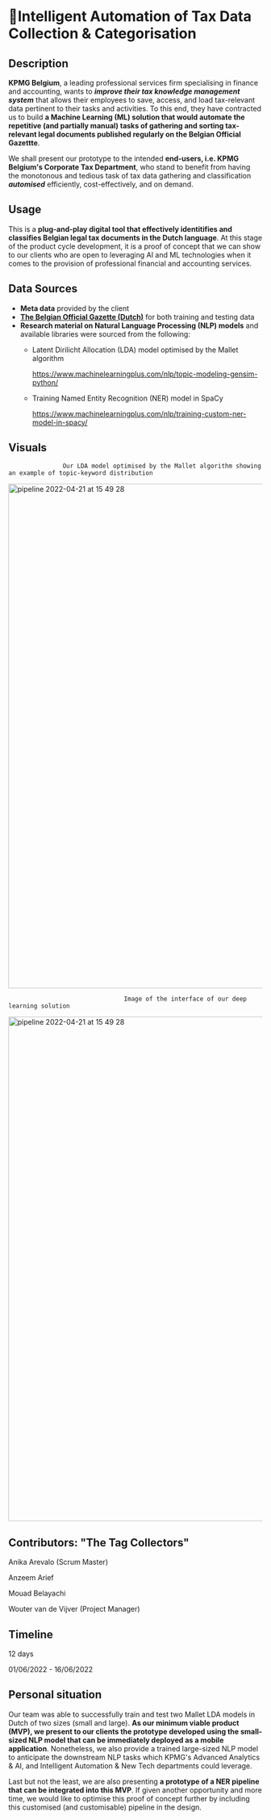 # 🚀Intelligent Automation of Tax Data Collection & Categorisation

## Description ##
**KPMG Belgium**, a leading professional services firm specialising in finance and accounting, wants to ***improve their tax knowledge management system*** that allows their employees to save, access, and load tax-relevant data pertinent to their tasks and activities. To this end, they have contracted us to build **a Machine Learning (ML) solution that would automate the repetitive (and partially manual) tasks of gathering and sorting tax-relevant legal documents published regularly on the Belgian Official Gazettte**. 

We shall present our prototype to the intended **end-users, i.e. KPMG Belgium's Corporate Tax Department**, who stand to benefit from having the monotonous and tedious task of tax data gathering and classification ***automised*** efficiently, cost-effectively, and on demand.

## Usage ##
This is a **plug-and-play digital tool that effectively identitifies and classifies Belgian legal tax documents in the Dutch language**. At this stage of the product cycle development, it is a proof of concept that we can show to our clients who are open to leveraging AI and ML technologies when it comes to the provision of professional financial and accounting services. 

## Data Sources ##

- **Meta data** provided by the client
- **[The Belgian Official Gazette (Dutch)](https://www.ejustice.just.fgov.be/cgi/welcome.pl)** for both training and testing data 
- **Research material on Natural Language Processing (NLP) models** and available libraries were sourced from the following:
  - Latent Dirilicht Allocation (LDA) model optimised by the Mallet algorithm 
    
    https://www.machinelearningplus.com/nlp/topic-modeling-gensim-python/
  - Training Named Entity Recognition (NER) model in SpaCy
  
    https://www.machinelearningplus.com/nlp/training-custom-ner-model-in-spacy/ 

## Visuals ##

                   Our LDA model optimised by the Mallet algorithm showing an example of topic-keyword distribution 
<img width="1000" alt="pipeline 2022-04-21 at 15 49 28" src="https://github.com/anikaarevalo/KPMG_NLP_project/blob/be3c73a5a09b6cc976f9a862facadc7dd37620f7/assets/topic_bubbles.png">

                                    Image of the interface of our deep learning solution
<img width="1000" alt="pipeline 2022-04-21 at 15 49 28" src="https://github.com/anikaarevalo/KPMG_NLP_project/blob/4f41a947a633b3804e6a1cf82265df38e10b5518/assets/excel.png">






## Contributors: "The Tag Collectors" ##

Anika Arevalo (Scrum Master)

Anzeem Arief

Mouad Belayachi

Wouter van de Vijver (Project Manager)

## Timeline ##

12 days

01/06/2022 - 16/06/2022

## Personal situation ##
Our team was able to successfully train and test two Mallet LDA models in Dutch of two sizes (small and large). **As our minimum viable product (MVP), we present to our clients the prototype developed using the small-sized NLP model that can be immediately deployed as a mobile application**.
Nonetheless, we also provide a trained large-sized NLP model to anticipate the downstream NLP tasks which KPMG's Advanced Analytics & AI, and Intelligent Automation & New Tech departments could leverage. 

Last but not the least, we are also presenting **a prototype of a NER pipeline that can be integrated into this MVP**. If given another opportunity and more time, we would like to optimise this proof of concept further by including this customised (and customisable) pipeline in the design. 
